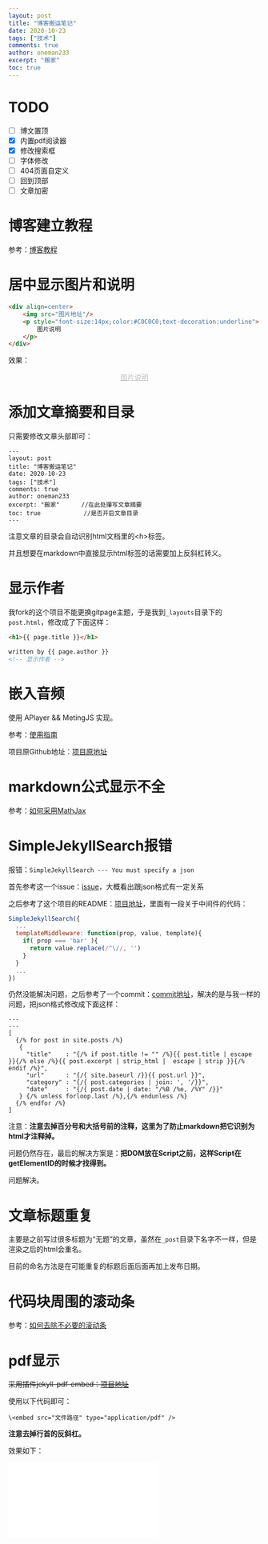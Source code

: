 ```yaml
---
layout: post
title: "博客搬运笔记"
date: 2020-10-23
tags: ["技术"]
comments: true
author: oneman233
excerpt: "搬家"
toc: true
---
```


# TODO

* [ ] 博文置顶
* [x] 内置pdf阅读器
* [x] 修改搜索框
* [ ] 字体修改
* [ ] 404页面自定义
* [ ] 回到顶部
* [ ] 文章加密

# 博客建立教程

参考：[博客教程](https://lemonchann.github.io/create_blog_with_github_pages/)

# 居中显示图片和说明

```html
<div align=center>
    <img src="图片地址"/>
    <p style="font-size:14px;color:#C0C0C0;text-decoration:underline">
        图片说明
    </p>
</div>
``` 

效果：

<div align=center>
    <p style="font-size:14px;color:#C0C0C0;text-decoration:underline">
        图片说明
    </p>
</div>

# 添加文章摘要和目录

只需要修改文章头部即可：

    ---
    layout: post
    title: "博客搬运笔记"
    date: 2020-10-23
    tags: ["技术"]
    comments: true
    author: oneman233
    excerpt: "搬家"      //在此处攥写文章摘要
    toc: true            //是否开启文章目录
    ---

注意文章的目录会自动识别html文档里的\<h>标签。

并且想要在markdown中直接显示html标签的话需要加上反斜杠转义。

# 显示作者

我fork的这个项目不能更换gitpage主题，于是我到`_layouts`目录下的`post.html`，修改成了下面这样：

```html
<h1>{{ page.title }}</h1>

written by {{ page.author }}
<!-- 显示作者 -->
```

# 嵌入音频

使用 APlayer && MetingJS 实现。

参考：[使用指南](http://yangyingming.com/article/428/)

项目原Github地址：[项目原地址](https://github.com/metowolf/MetingJS#option)

# markdown公式显示不全

参考：[如何采用MathJax](http://leohope.com/%E8%A7%A3%E9%97%AE%E9%A2%98/2017/09/08/page-with-latex/)

# SimpleJekyllSearch报错

报错：`SimpleJekyllSearch --- You must specify a json`

首先参考这一个issue：[issue](https://github.com/christian-fei/Simple-Jekyll-Search/issues/36)，大概看出跟json格式有一定关系

之后参考了这个项目的README：[项目地址](https://github.com/tigerhawkvok/Simple-Jekyll-Search)，里面有一段关于中间件的代码：

```javascript
SimpleJekyllSearch({
  ...
  templateMiddleware: function(prop, value, template){
    if( prop === 'bar' ){
      return value.replace(/^\//, '')
    }
  }
  ...
})
```

仍然没能解决问题，之后参考了一个commit：[commit地址](https://github.com/cse-iitb-wiki/cse-iitb-wiki.github.io/commit/9244aae6a0f450f32c49b4487ac2252dbf0aaae1)，解决的是与我一样的问题，把json格式修改成下面这样：

~~~
---
---
[
  {/% for post in site.posts /%}
   {
     "title"    : "{/% if post.title != "" /%}{{ post.title | escape }}{/% else /%}{{ post.excerpt | strip_html |  escape | strip }}{/% endif /%}",
     "url"      : "{/{ site.baseurl /}}{{ post.url }}",
     "category" : "{/{ post.categories | join: ', '/}}",
     "date"     : "{/{ post.date | date: "/%B /%e, /%Y" /}}"
   } {/% unless forloop.last /%},{/% endunless /%}
  {/% endfor /%}
]
~~~

注意：**注意去掉百分号和大括号前的注释，这里为了防止markdown把它识别为html才注释掉。**

问题仍然存在，最后的解决方案是：**把DOM放在Script之前，这样Script在getElementID的时候才找得到。**

问题解决。

# 文章标题重复

主要是之前写过很多标题为“无题”的文章，虽然在`_post`目录下名字不一样，但是渲染之后的html会重名。

目前的命名方法是在可能重复的标题后面后面再加上发布日期。

# 代码块周围的滚动条

参考：[如何去除不必要的滚动条](https://stackoom.com/question/3k4Ao/%E4%B8%BA%E4%BB%80%E4%B9%88%E6%88%91%E5%9C%A8Jekyll%E7%BD%91%E7%AB%99%E4%B8%8A%E7%9A%84markdown%E4%BB%A3%E7%A0%81%E5%9D%97%E5%91%A8%E5%9B%B4%E5%87%BA%E7%8E%B0%E5%8F%8C%E8%BE%B9%E6%A1%86)

# pdf显示

~~采用插件jekyll-pdf-embed：[项目地址](https://github.com/MihajloNesic/jekyll-pdf-embed)~~

使用以下代码即可：

`\<embed src="文件路径" type="application/pdf" />`

**注意去掉行首的反斜杠。**

效果如下：

<embed src="../files/pdf_test.pdf" type="application/pdf" />